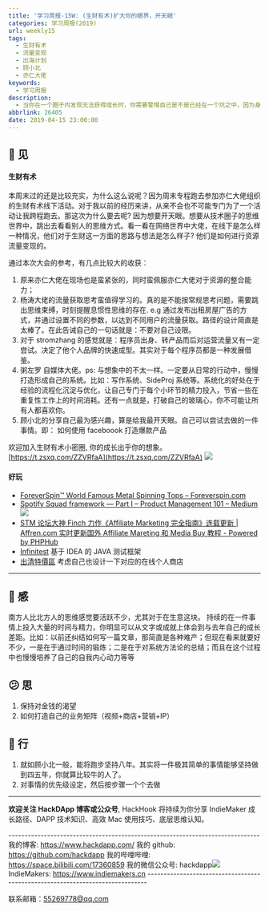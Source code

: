 ```yaml
---
title: '学习周报-15W: (生财有术)扩大你的眼界，开天眼'
categories: 学习周报(2019)
url: weekly15
tags:
  - 生财有术
  - 流量变现
  - 出海计划
  - 顾小北
  - 亦仁大佬
keywords:
  - 学习周报
description:
  - 当你在一个圈子内发现无法获得成长时，你需要警惕自己是不是已经在一个坑之中，因为身边的参照物同样也可以在坑之中。而在这个问题之中，你首先需要知道坑的存在，然后，就需要通过一个方式进行坑的破局。破局的方式便是需要通过一个更加优质的圈子或人或事，让你开眼界，让自己有一个爬出井沿看新世界的机会。
abbrlink: 26405
date: 2019-04-15 23:00:00
---
```


## 👀️ 见

#### 生财有术

本周末过的还是比较充实，为什么这么说呢？因为周末专程跑去参加亦仁大佬组织的生财有术线下活动。对于我以前的经历来讲，从来不会也不可能专门为了一个活动让我跨程跑去。那这次为什么要去呢? 因为想要开天眼。想要从技术圈子的思维世界中，跳出去看看别人的思维方式。看一看在网络世界中大佬，在线下是怎么样一种情况，他们对于生财这一方面的思路与想法是怎么样子? 他们是如何进行资源流量变现的。

通过本次大会的参考，有几点比较大的收获：

1. 原来亦仁大佬在现场也是蛮紧张的，同时蛮佩服亦仁大佬对于资源的整合能力；
2. 杨涛大佬的流量获取思考蛮值得学习的。真的是不能按常规思考问题，需要跳出思维束缚，时刻提醒息惯性思维的存在. e.g 通过发布出租房屋广告的方式，并通过设置不同的参数，以达到不同用户的流量获取。路径的设计简直是太棒了。在此告诫自己的一句话就是：不要对自己设限。
3. 对于 stromzhang 的感觉就是：程序员出身、转产品而后对运营流量又有一定尝试。决定了他个人品牌的快速成型。其实对于每个程序员都是一种发展借鉴。
4. 粥左罗 自媒体大佬。ps: 与想象中的不太一样。一定要从日常的行动中，慢慢打造形成自己的系统。比如：写作系统、SideProj 系统等。系统化的好处在于经验的流程化沉淀与优化，让自己专门于每个小环节的精力投入，节省一些在重复性工作上的时间消耗。还有一点就是，打破自己的玻璃心，你不可能让所有人都喜欢你。
5. 顾小北的分享自己最为感兴趣，算是给我最开天眼。自己可以尝试去做的一件事情。即： 如何使用 faceboook 打造爆款产品

欢迎加入生财有术小密圈, 你的成长出乎你的想象。[https://t.zsxq.com/ZZVRfaA](https://t.zsxq.com/ZZVRfaA)
![](http://cdn.hackdapp.com/2019-04-15-004923.jpg)

#### 好玩

- [ForeverSpin™ World Famous Metal Spinning Tops – Foreverspin.com](https://foreverspin.com/?c=ss1&gclid=Cj0KCQjws5HlBRDIARIsAOomqA3HuvcqDTNMQ-KpEcd0LzFx5Dk7DRkkOxREPL-gVcO7HwUvI91cyIsaApo7EALw_wcB)
- [Spotify Squad framework — Part I – Product Management 101 – Medium](https://medium.com/productmanagement101/spotify-squad-framework-part-i-8f74bcfcd761)
  ![](http://cdn.hackdapp.com/2019-03-27-035414.jpg)
- [STM 论坛大神 Finch 力作《Affiliate Marketing 完全指南》连载更新 | Affren.com 实时更新国外 Affiliate Mareting 和 Media Buy 教程 - Powered by PHPHub](https://www.affren.com/topics/15/stm-lun-tan-da-shen-finch-li-zuo-affiliate-marketing-wan-quan-zhi-nan-lian-zai-geng-xin)
- [Infinitest](https://infinitest.github.io/)
  基于 IDEA 的 JAVA 测试框架
- [出清特價區](https://www.niceshop.me/categories/%E3%8A%95-%E5%87%BA%E6%B8%85%E7%89%B9%E5%83%B9%E5%8D%80)
  考虑自己也设计一下对应的在线个人商店

---

## 🌱 感

南方人比北方人的思维感觉要活跃不少，尤其对于在生意这块。
持续的在一件事情上投入大量的时间与精力，你明显可以从文字或成就上体会到与去年自己的成长差距。比如：以前还纠结如何写一篇文章，那简直是各种难产；但现在看来就要好不少，一是在于通过时间的锻炼；二是在于对系统方法论的总结；而且在这个过程中也慢慢培养了自己的自我内心动力等等

## 😕️ 思

1. 保持对金钱的渴望
2. 如何打造自己的业务矩阵（视频+商店+营销+IP）

## 👟 行

1. 就如顾小北一般，能将跑步坚持八年。其实将一件极其简单的事情能够坚持做到四五年，你就算比较牛的人了。
2. 对事情的优先级设定，然后按步骤一个个去做

---

**欢迎关注 HackDApp 博客或公众号**, HackHook 将持续为你分享 IndieMaker 成长路径、DAPP 技术知识、高效 Mac 使用技巧、底层思维认知。

\-\-\-\-\-\-\-\-\-\-\-\-\-\-\-\-\-\-\-\-\-\-\-\-\-\-\-\-\-\-\-\-\-\-\-\-\-\-\-\-\-\-\-\-\-\-\-\-\-\-\-\-\-\-\-\-\-\-\-\-\-\-\-\-\-\-\-\-\-\-\-\-\-\-\-\-\-\-
我的博客: https://www.hackdapp.com/
我的 github: https://github.com/hackdapp
我的哔哩哔哩: https://space.bilibili.com/17360859
我的微信公众号: hackdapp![](http://cdn.hackdapp.com/2019-04-03-mysign.jpg)
IndieMakers: https://www.indiemakers.cn
\-\-\-\-\-\-\-\-\-\-\-\-\-\-\-\-\-\-\-\-\-\-\-\-\-\-\-\-\-\-\-\-\-\-\-\-\-\-\-\-\-\-\-\-\-\-\-\-\-\-\-\-\-\-\-\-\-\-\-\-\-\-\-\-\-\-\-\-\-\-\-\-\-\-\-\-\-\-

联系邮箱：55269778@qq.com
